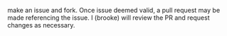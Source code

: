 make an issue and fork. Once issue deemed valid, a pull request may be made referencing the issue. I (brooke) will review the PR and request changes as necessary.
